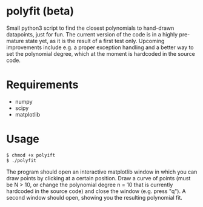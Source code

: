 # polyfit (beta)

Small python3 script to find the closest polynomials to hand-drawn datapoints, just for fun.
The current version of the code is in a highly pre-mature state yet, as it is the result of a first test only. Upcoming improvements include e.g. a proper exception handling and a better way to set the polynomial degree, which at the moment is hardcoded in the source code.

# Requirements

- numpy
- scipy
- matplotlib

# Usage

```shell
$ chmod +x polyift
$ ./polyfit
```

The program should open an interactive matplotlib window in which you can draw points by clicking at a certain position. Draw a curve of points (must be N > 10, or change the polynomial degree n = 10 that is currently hardcoded in the source code) and close the window (e.g. press "q"). A second window should open, showing you the resulting polynomial fit.
